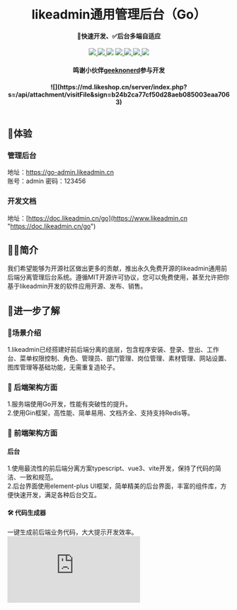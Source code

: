  <h1 align="center">likeadmin通用管理后台（Go）</h1>
<h4 align="center">🚀快速开发、✅后台多端自适应</h4> 
<p align="center">
<a href=""><img src="https://img.shields.io/badge/Go-1.16+-69d6e1
"> </a><a href="#"> <img src="https://img.shields.io/badge/Gin-1.8.1-3176d9"> </a><a href="https://www.tslang.cn/"><img src="https://img.shields.io/badge/TypeScript-3-294e80"></a> <a href="#"><img src="https://img.shields.io/badge/Vue.js-3-4eb883"> </a><a href="#"><img src="https://img.shields.io/badge/vite-2-ffc018"> </a><a href="#"><img src="https://img.shields.io/badge/Element Plus-2-409eff"> </a><a target="_blank" href="https://www.docker.com/"><img src="https://img.shields.io/badge/Docker--139cff"></a>
<br>
<h4 align="center">鸣谢小伙伴<a href="https://gitee.com/geeknonerd">geeknonerd</a>参与开发<h4> 
<div align="center">
![](https://md.likeshop.cn/server/index.php?s=/api/attachment/visitFile&sign=b24b2ca77cf50d28aeb085003eaa7063)
</div>
 <br>




## 👀体验
### 管理后台
地址：https://go-admin.likeadmin.cn <br>
账号：admin 密码：123456
### 开发文档
地址：[https://doc.likeadmin.cn/go](https://www.likeadmin.cn "https://doc.likeadmin.cn/go")





## 👨‍💻‍简介
我们希望能够为开源社区做出更多的贡献，推出永久免费开源的likeadmin通用前后端分离管理后台系统。遵循MIT开源许可协议，您可以免费使用，甚至允许把你基于likeadmin开发的软件应用开源、发布、销售。
<br>
##  🧐进一步了解
### 🧰场景介绍
1.likeadmin已经搭建好前后端分离的底层，包含程序安装、登录、登出、工作台、菜单权限控制、角色、管理员、部门管理、岗位管理、素材管理、网站设置、图库管理等基础功能，无需重复造轮子。





### 🐙 后端架构方面
1.服务端使用Go开发，性能有突破性的提升。<br>
2.使用Gin框架，高性能、简单易用、文档齐全、支持支持Redis等。
### 🐹 前端架构方面
#### 后台
1.使用最流性的前后端分离方案typescript、vue3、vite开发，保持了代码的简洁、一致和规范。<br>
2.后台界面使用element-plus UI框架，简单精美的后台界面，丰富的组件库，方便快速开发，满足各种后台交互。
<br>
####  🛠️ 代码生成器
一键生成前后端业务代码，大大提示开发效率。
![](https://md.likeshop.cn/server/index.php?s=/api/attachment/visitFile&sign=b3b47da5d3752d38f025e1bd8038d231)




